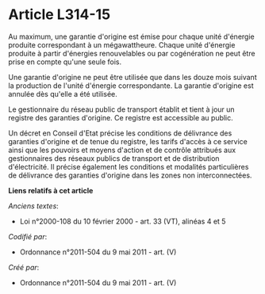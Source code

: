 # Article L314-15

Au maximum, une garantie d'origine est émise pour chaque unité d'énergie produite correspondant à un mégawattheure. Chaque
unité d'énergie produite à partir d'énergies renouvelables ou par cogénération ne peut être prise en compte qu'une seule
fois.

Une garantie d'origine ne peut être utilisée que dans les douze mois suivant la production de l'unité d'énergie
correspondante. La garantie d'origine est annulée dès qu'elle a été utilisée.

Le gestionnaire du réseau public de transport établit et tient à jour un registre des garanties d'origine. Ce registre est
accessible au public.

Un décret en Conseil d'Etat précise les conditions de délivrance des garanties d'origine et de tenue du registre, les tarifs
d'accès à ce service ainsi que les pouvoirs et moyens d'action et de contrôle attribués aux gestionnaires des réseaux publics
de transport et de distribution d'électricité. Il précise également les conditions et modalités particulières de délivrance
des garanties d'origine dans les zones non interconnectées.

**Liens relatifs à cet article**

_Anciens textes_:

  - Loi n°2000-108 du 10 février 2000 - art. 33 (VT), alinéas 4 et 5

_Codifié par_:

  - Ordonnance n°2011-504 du 9 mai 2011 - art. (V)

_Créé par_:

  - Ordonnance n°2011-504 du 9 mai 2011 - art. (V)
